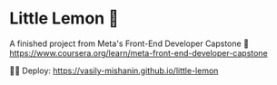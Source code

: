 # Little Lemon 🍋

A finished project from Meta's Front-End Developer Capstone
🔗 https://www.coursera.org/learn/meta-front-end-developer-capstone

🔗🍋 Deploy: https://vasily-mishanin.github.io/little-lemon
